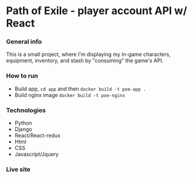 # Path of Exile - player account API w/ React

### General info
This is a small project, where I'm displaying my in-game characters, equipment, inventory, and stash by "consuming" the game's API.

### How to run

* Build app, `cd app` and then `docker build -t poe-app .` 
* Build nginx image `docker build -t poe-nginx`

### Technologies
* Python
* Django
* React/React-redux
* Html
* CSS
* Javascript/Jquery

### Live site
